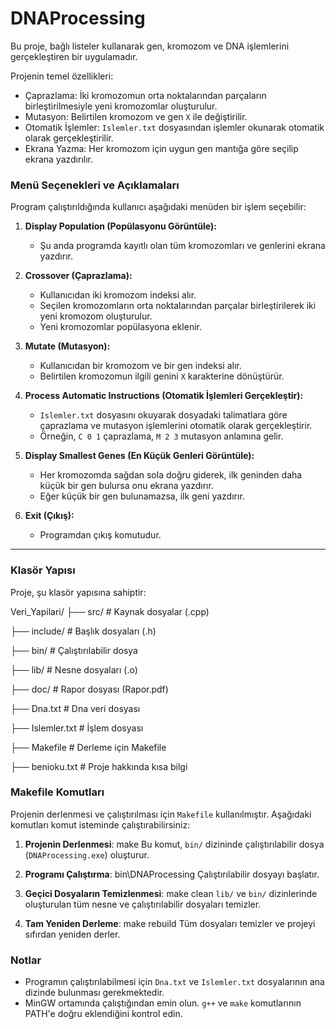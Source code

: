 # DNAProcessing
Bu proje, bağlı listeler kullanarak gen, kromozom ve DNA işlemlerini gerçekleştiren bir uygulamadır.

Projenin temel özellikleri:
- Çaprazlama: İki kromozomun orta noktalarından parçaların birleştirilmesiyle yeni kromozomlar oluşturulur.
- Mutasyon: Belirtilen kromozom ve gen `X` ile değiştirilir.
- Otomatik İşlemler: `Islemler.txt` dosyasından işlemler okunarak otomatik olarak gerçekleştirilir.
- Ekrana Yazma: Her kromozom için uygun gen mantığa göre seçilip ekrana yazdırılır.

### **Menü Seçenekleri ve Açıklamaları**
Program çalıştırıldığında kullanıcı aşağıdaki menüden bir işlem seçebilir:

1. **Display Population (Popülasyonu Görüntüle):**
   - Şu anda programda kayıtlı olan tüm kromozomları ve genlerini ekrana yazdırır.

2. **Crossover (Çaprazlama):**
   - Kullanıcıdan iki kromozom indeksi alır.
   - Seçilen kromozomların orta noktalarından parçalar birleştirilerek iki yeni kromozom oluşturulur.
   - Yeni kromozomlar popülasyona eklenir.

3. **Mutate (Mutasyon):**
   - Kullanıcıdan bir kromozom ve bir gen indeksi alır.
   - Belirtilen kromozomun ilgili genini `X` karakterine dönüştürür.

4. **Process Automatic Instructions (Otomatik İşlemleri Gerçekleştir):**
   - `Islemler.txt` dosyasını okuyarak dosyadaki talimatlara göre çaprazlama ve mutasyon işlemlerini otomatik olarak gerçekleştirir.
   - Örneğin, `C 0 1` çaprazlama, `M 2 3` mutasyon anlamına gelir.

5. **Display Smallest Genes (En Küçük Genleri Görüntüle):**
   - Her kromozomda sağdan sola doğru giderek, ilk geninden daha küçük bir gen bulursa onu ekrana yazdırır.
   - Eğer küçük bir gen bulunamazsa, ilk geni yazdırır.

6. **Exit (Çıkış):**
   - Programdan çıkış komutudur.

---

### **Klasör Yapısı**
Proje, şu klasör yapısına sahiptir:

Veri_Yapilari/
├── src/                 # Kaynak dosyalar (.cpp)

├── include/             # Başlık dosyaları (.h)

├── bin/                 # Çalıştırılabilir dosya

├── lib/                 # Nesne dosyaları (.o)

├── doc/                 # Rapor dosyası (Rapor.pdf)

├── Dna.txt              # Dna veri dosyası

├── Islemler.txt         # İşlem dosyası

├── Makefile             # Derleme için Makefile

├── benioku.txt          # Proje hakkında kısa bilgi


### **Makefile Komutları**
Projenin derlenmesi ve çalıştırılması için `Makefile` kullanılmıştır. Aşağıdaki komutları komut isteminde çalıştırabilirsiniz:

1. **Projenin Derlenmesi**:
make
Bu komut, `bin/` dizininde çalıştırılabilir dosya (`DNAProcessing.exe`) oluşturur.

2. **Programı Çalıştırma**:
bin\DNAProcessing
Çalıştırılabilir dosyayı başlatır.

3. **Geçici Dosyaların Temizlenmesi**:
make clean
`lib/` ve `bin/` dizinlerinde oluşturulan tüm nesne ve çalıştırılabilir dosyaları temizler.

4. **Tam Yeniden Derleme**:
make rebuild
Tüm dosyaları temizler ve projeyi sıfırdan yeniden derler.

### **Notlar**
- Programın çalıştırılabilmesi için `Dna.txt` ve `Islemler.txt` dosyalarının ana dizinde bulunması gerekmektedir.
- MinGW ortamında çalıştığından emin olun. `g++` ve `make` komutlarının PATH'e doğru eklendiğini kontrol edin.


